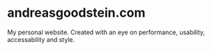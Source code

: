 # andreasgoodstein.com

My personal website. Created with an eye on performance, usability, accessability and style.
